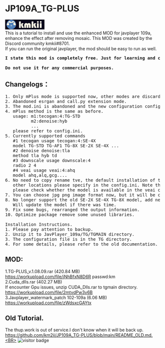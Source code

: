 # JP109A_TG-PLUS
![](assets/main.png) <BR>
This is a tutorial to install and use the enhanced MOD for javplayer 109a, enhance the effect after removing mosaic.
This MOD was created by the Discord community kmkii#8701.<BR>
If you can run the original javplayer, the mod should be easy to run as well.<BR>
<pre><strong>I state this mod is completely free. Just for learning and communication purposes only.<BR>
Do not use it for any commercial purposes.</strong><BR></pre>

## Changelogs：
<pre>
1. Only mPlus mode is supported now, other modes are discarded.
2. Abandoned esrgan and call.py extension mode.
3. The mod.ini is abandoned and the new configuration config.ini is used.
4. mPlus method is the same as before.
   usage: m1:tecogan:4:TG-STD
          m2:denoise:hyb
          ...
   please refer to config.ini.
5. Currently supported commands
   #1 tecogan usage tecogan:4:SE-4X
   model TG-STD TG-AF1 TG-8X SE-2X SE-4X ...
   #2 denoise denoise:tla
   method tla hyb td
   #3 downscale usage downscale:4  
   radio 2 4 
   #4 veai usage veai:4:ahq
   model ahq,alq,gcg....
6. No need to copy rename tve, the default installation of the chemical will automatically get veai parameters, 
   other locations please specify in the config.ini. Note that some versions of veai have problems, if you can't use it, 
   please check whether the model is available in the veai command line first.
7. You can choose jpg png image format now, but it will be converted to png before calling veai. veai does not support jpg :( .
8. No longer support the old SE-2X SE-4X TG-8X model, add new se-model SE-4X-R1.
   Will update the model if there was time.
9. Fix some bugs, rearranged the output information.
10. Optimize package remove some unused libraries.

Installation Instructions.
1. Please pay attention to backup.
2. Unzip it to JavPlayer_109a/TG/TGMAIN directory.
3. The configuration file is in the TG directory.
4. For some details, please refer to the old documentation.
</pre>

## MOD:
1.TG-PLUS_v.1.08.09.rar (420.84 MB) <BR>
https://workupload.com/file/jNhBfxN8D6R passwd:km<BR>
2.Cuda_dlls.rar (402.27 MB)<BR>
If encounter Gpu issues, unzip CUDA_Dlls.rar to tgmain directory.<BR>
https://workupload.com/file/2mtvdPw3v6B <BR>
3.Javplayer_watermark_patch 102-109a (6.06 MB)<BR>
https://workupload.com/file/zWdsxcGAYtx<BR>
## Old Tutorial.
The thup.work is out of service.I don't know when it will be back up.<BR>
https://github.com/km2ii/JP109A_TG-PLUS/blob/main/README_OLD.md.<BR>
![visitor badge](https://visitor-badge.glitch.me/badge?page_id=github.com/km2ii/JP109A_TG-PLUS)
